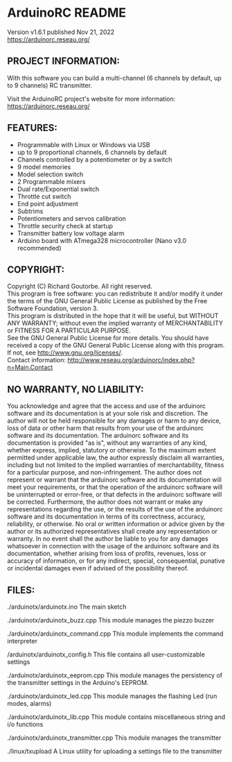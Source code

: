 # ArduinoRC README
Version v1.6.1 published Nov 21, 2022  
https://arduinorc.reseau.org/

## PROJECT INFORMATION:

With this software you can build a multi-channel (6 channels by default, up to 9 channels) RC transmitter.

Visit the ArduinoRC project's website for more information: https://arduinorc.reseau.org/

## FEATURES:

* Programmable with Linux or Windows via USB
* up to 9 proportional channels, 6 channels by default 
* Channels controlled by a potentiometer or by a switch
* 9 model memories
* Model selection switch
* 2 Programmable mixers
* Dual rate/Exponential switch 
* Throttle cut switch
* End point adjustment
* Subtrims
* Potentiometers and servos calibration 
* Throttle security check at startup
* Transmitter battery low voltage alarm
* Arduino board with ATmega328 microcontroller (Nano v3.0 recommended)

## COPYRIGHT: 

Copyright (C) Richard Goutorbe.  All right reserved.  
This program is free software: you can redistribute it and/or modify it under the terms of the GNU General Public License as published by the Free Software Foundation, version 3.  
This program is distributed in the hope that it will be useful, but WITHOUT ANY WARRANTY; without even the implied warranty of  MERCHANTABILITY or FITNESS FOR A PARTICULAR PURPOSE.  
See the GNU General Public License for more details. You should have received a copy of the GNU General Public License along with this program.  If not, see <http://www.gnu.org/licenses/>.  
Contact information: http://www.reseau.org/arduinorc/index.php?n=Main.Contact

## NO WARRANTY, NO LIABILITY:

You acknowledge and agree that the access and use of the arduinorc software and its documentation is at your sole risk and discretion. The author will not be held responsible for any damages or harm to any device, loss of data or other harm that results from your use of the arduinorc software and its documentation. The arduinorc software and its documentation is provided "as is", without any warranties of any kind, whether express, implied, statutory or otherwise. To the maximum extent permitted under applicable law, the author expressly disclaim all warranties, including but not limited to the implied warranties of merchantability, fitness for a particular purpose, and non-infringement. The author does not represent or warrant that the arduinorc software and its documentation will meet your requirements, or that the operation of the arduinorc software will be uninterrupted or error-free, or that defects in the arduinorc software will be corrected. Furthermore, the author does not warrant or make any representations regarding the use, or the results of the use of the arduinorc software and its documentation in terms of its correctness, accuracy, reliability, or otherwise. No oral or written information or advice given by the author or its authorized representatives shall create any representation or warranty. In no event shall the author be liable to you for any damages whatsoever in connection with the usage of the arduinorc software and its documentation, whether arising from loss of profits, revenues, loss or accuracy of information, or for any indirect, special, consequential, punative or incidental damages even if advised of the possibility thereof.

## FILES:

./arduinotx/arduinotx.ino
	The main sketch

./arduinotx/arduinotx_buzz.cpp
	This module manages the piezzo buzzer

./arduinotx/arduinotx_command.cpp
	This module implements the command interpreter

/arduinotx/arduinotx_config.h 
	This file contains all user-customizable settings

./arduinotx/arduinotx_eeprom.cpp
	This module manages the persistency of the transmitter settings in the Arduino's EEPROM.

./arduinotx/arduinotx_led.cpp
	This module manages the flashing Led (run modes, alarms)

./arduinotx/arduinotx_lib.cpp
	This module contains miscellaneous string and i/o functions

./arduinotx/arduinotx_transmitter.cpp
	This module manages the transmitter

./linux/txupload
	A Linux utility for uploading a settings file to the transmitter
